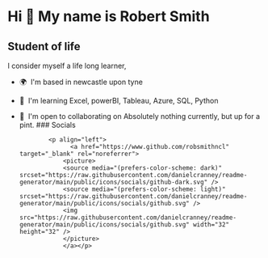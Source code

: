 Hi 👋 My name is Robert Smith
=============================

Student of life
---------------

I consider myself a life long learner,

*   🌍  I'm based in newcastle upon tyne
*   🧠  I'm learning Excel, powerBI, Tableau, Azure, SQL, Python
*   🤝  I'm open to collaborating on Absolutely nothing currently, but up for a pint.
                  ### Socials
                  
                  
                <p align="left">
                      <a href="https://www.github.com/robsmithncl" target="_blank" rel="noreferrer">
                    <picture>
                    <source media="(prefers-color-scheme: dark)" srcset="https://raw.githubusercontent.com/danielcranney/readme-generator/main/public/icons/socials/github-dark.svg" />
                    <source media="(prefers-color-scheme: light)" srcset="https://raw.githubusercontent.com/danielcranney/readme-generator/main/public/icons/socials/github.svg" />
                    <img src="https://raw.githubusercontent.com/danielcranney/readme-generator/main/public/icons/socials/github.svg" width="32" height="32" />
                    </picture>
                    </a></p>
